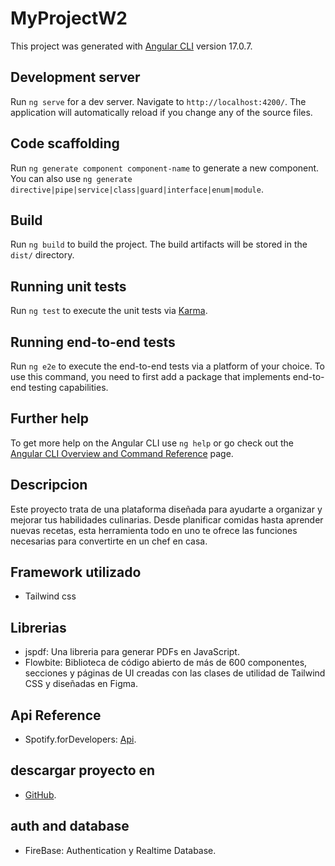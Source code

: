 # MyProjectW2

This project was generated with [Angular CLI](https://github.com/angular/angular-cli) version 17.0.7.

## Development server

Run `ng serve` for a dev server. Navigate to `http://localhost:4200/`. The application will automatically reload if you change any of the source files.

## Code scaffolding

Run `ng generate component component-name` to generate a new component. You can also use `ng generate directive|pipe|service|class|guard|interface|enum|module`.

## Build

Run `ng build` to build the project. The build artifacts will be stored in the `dist/` directory.

## Running unit tests

Run `ng test` to execute the unit tests via [Karma](https://karma-runner.github.io).

## Running end-to-end tests

Run `ng e2e` to execute the end-to-end tests via a platform of your choice. To use this command, you need to first add a package that implements end-to-end testing capabilities.

## Further help

To get more help on the Angular CLI use `ng help` or go check out the [Angular CLI Overview and Command Reference](https://angular.io/cli) page.

## Descripcion

Este proyecto trata de una plataforma diseñada para ayudarte a organizar y mejorar tus habilidades culinarias. Desde planificar comidas hasta aprender nuevas recetas, esta herramienta todo en uno te ofrece las funciones necesarias para convertirte en un chef en casa.

## Framework utilizado

- Tailwind css

## Librerias

- jspdf: Una libreria para generar PDFs en JavaScript.
- Flowbite: Biblioteca de código abierto de más de 600 componentes, secciones y páginas de UI creadas con las clases de utilidad de Tailwind CSS y diseñadas en Figma.

## Api Reference

- Spotify.forDevelopers: [Api](https://developer.spotify.com/).

## descargar proyecto en

- [GitHub](https://github.com/jaimechico07/project-w2).

## auth and database

- FireBase: Authentication y Realtime Database.
